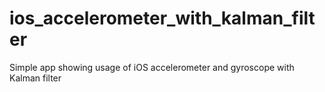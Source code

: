 # ios_accelerometer_with_kalman_filter
Simple app showing usage of iOS accelerometer and gyroscope with Kalman filter
